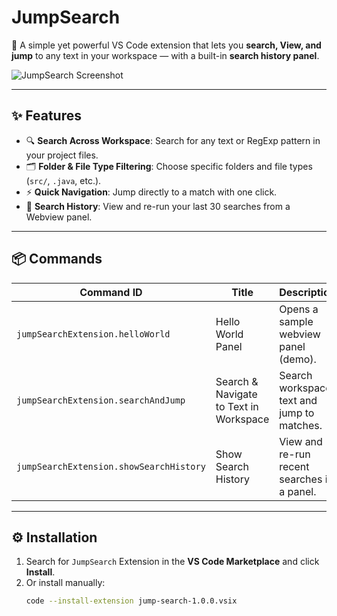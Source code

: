 # JumpSearch

🚀 A simple yet powerful VS Code extension that lets you **search, View, and jump** to any text in your workspace — with a built-in **search history panel**.

![JumpSearch Screenshot](https://your-image-url.com/demo.gif)

---

## ✨ Features

- 🔍 **Search Across Workspace**: Search for any text or RegExp pattern in your project files.
- 🗂️ **Folder & File Type Filtering**: Choose specific folders and file types (`src/`, `.java`, etc.).
- ⚡ **Quick Navigation**: Jump directly to a match with one click.
- 📝 **Search History**: View and re-run your last 30 searches from a Webview panel.

---

## 📦 Commands

| Command ID                              | Title                                  | Description                                 |
| --------------------------------------- | -------------------------------------- | ------------------------------------------- |
| `jumpSearchExtension.helloWorld`        | Hello World Panel                      | Opens a sample webview panel (demo).        |
| `jumpSearchExtension.searchAndJump`     | Search & Navigate to Text in Workspace | Search workspace text and jump to matches.  |
| `jumpSearchExtension.showSearchHistory` | Show Search History                    | View and re-run recent searches in a panel. |

---

## ⚙️ Installation

1. Search for `JumpSearch` Extension in the **VS Code Marketplace** and click **Install**.
2. Or install manually:
   ```bash
   code --install-extension jump-search-1.0.0.vsix
   ```
